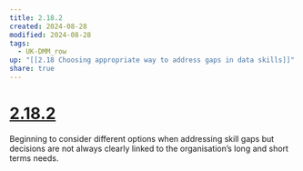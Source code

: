 ```yaml
---
title: 2.18.2
created: 2024-08-28
modified: 2024-08-28
tags:
  - UK-DMM_row
up: "[[2.18 Choosing appropriate way to address gaps in data skills]]"
share: true
---
```

# [2.18.2](2.18.2.md)

Beginning to consider different options when addressing skill gaps but decisions are not always clearly linked to the organisation’s long and short terms needs.
